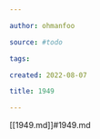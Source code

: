 ```yaml
---

author: ohmanfoo

source: #todo

tags: 

created: 2022-08-07

title: 1949

---
```

[[1949.md]]#1949.md